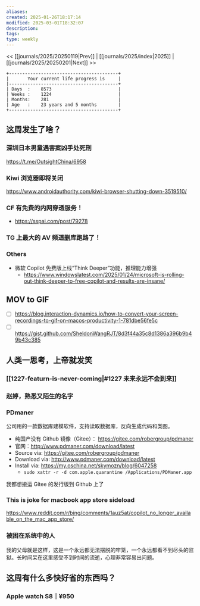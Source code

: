 ```yaml
---
aliases: 
created: 2025-01-26T18:17:14
modified: 2025-03-01T18:32:07
description: 
tags: 
type: weekly
---
```


<< [[journals/2025/20250119|Prev]] | [[journals/2025/index|2025]] | [[journals/2025/20250201|Next]] >>

```shell
+-----------------------------------------+
|       Your current life progress is     |
|-----------------------------------------+
| Days  :    8573                         |
| Weeks :    1224                         |
| Months:    281                          |
| Age   :    23 years and 5 months        |
+-----------------------------------------+
```

## 这周发生了啥？

### 深圳日本男童遇害案凶手处死刑

https://t.me/OutsightChina/6958

### Kiwi 浏览器即将关闭

https://www.androidauthority.com/kiwi-browser-shutting-down-3519510/

### CF 有免费的内网穿透服务！
- https://sspai.com/post/79278

### TG 上最大的 AV 频道删库跑路了！

### Others
- 微软 Copilot 免费版上线“Think Deeper”功能，推理能力增强
    - https://www.windowslatest.com/2025/01/24/microsoft-is-rolling-out-think-deeper-to-free-copilot-and-results-are-insane/

## MOV to GIF

- [ ] https://blog.interaction-dynamics.io/how-to-convert-your-screen-recordings-to-gif-on-macos-productivity-1-781dbe56fe5c 
- [ ] https://gist.github.com/SheldonWangRJT/8d3f44a35c8d1386a396b9b49b43c385 

## 人类一思考，上帝就发笑

### [[1227-featurn-is-never-coming|#1227 未来永远不会到来]]

### 赵婷，熟悉又陌生的名字
### PDmaner

公司用的一款数据库建模软件，支持读取数据库，反向生成代码和类图。

- 纯国产没有 Github 镜像（Gitee）： https://gitee.com/robergroup/pdmaner
- 官网：http://www.pdmaner.com/download/latest
- Source via: https://gitee.com/robergroup/pdmaner
- Download via: http://www.pdmaner.com/download/latest
- Install via: https://my.oschina.net/skymozn/blog/6047258
    - `sudo xattr -r -d com.apple.quarantine /Applications/PDManer.app`

我都想搬运 Gitee 的发行版到 Github 上了

### This is joke for macbook app store sideload

https://www.reddit.com/r/bing/comments/1auz5at/copilot_no_longer_available_on_the_mac_app_store/

### 被困在系统中的人

我的父母就是这样，这是一个永远都无法摆脱的牢笼，一个永远都看不到尽头的监狱。长时间呆在这里感受不到时间的流逝，心理非常容易出问题。

## 这周有什么多快好省的东西吗？

### Apple watch S8｜¥950
